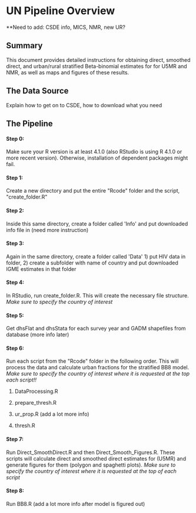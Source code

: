 # UN Pipeline Overview

**Need to add: CSDE info, MICS, NMR, new UR?

## Summary

This document provides detailed instructions for obtaining direct, smoothed direct, and urban/rural stratified Beta-binomial estimates for for U5MR and NMR, as well as maps and figures of these results.

## The Data Source

Explain how to get on to CSDE, how to download what you need

## The Pipeline

#### Step 0: 
Make sure your R version is at least 4.1.0 (also RStudio is using R 4.1.0 or more recent version). Otherwise, installation of dependent packages might fail.

#### Step 1: 
Create a new directory and put the entire "Rcode" folder and the script, "create_folder.R"

#### Step 2: 
Inside this same directory, create a folder called 'Info' and put downloaded info file in (need more instruction)

#### Step 3:
Again in the same directory, create a folder called 'Data' 1) put HIV data in folder, 2) create a subfolder with name of country and put downloaded IGME estimates in that folder

#### Step 4: 
In RStudio, run create_folder.R. This will create the necessary file structure. *Make sure to specify the country of interest*

#### Step 5:
Get dhsFlat and dhsStata for each survey year and GADM shapefiles from database (more info later)

#### Step 6: 
Run each script from the "Rcode" folder in the following order. This will process the data and calculate urban fractions for the stratified BB8 model. *Make sure to specify the country of interest where it is requested at the top each script!!*

1. DataProcessing.R

2. prepare_thresh.R

3. ur_prop.R (add a lot more info)

4. thresh.R

#### Step 7:
Run Direct_SmoothDirect.R and then Direct_Smooth_Figures.R. These scripts will calculate direct and smoothed direct estimates for (U5MR) and generate figures for them (polygon and spaghetti plots). *Make sure to specify the country of interest where it is requested at the top of each script*

#### Step 8:
Run BB8.R (add a lot more info after model is figured out)






